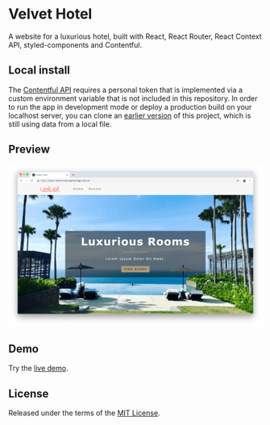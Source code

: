 # Velvet Hotel

A website for a luxurious hotel, built with React, React Router, React Context API, styled-components and Contentful.

## Local install

The [Contentful API](https://www.contentful.com/developers/docs/references/content-delivery-api/) requires a personal token that is implemented via a custom environment variable that is not included in this repository. In order to run the app in development mode or deploy a production build on your localhost server, you can clone an [earlier version](https://github.com/kgrhartlage/react-velvet-hotel/tree/434a8a92e1a819dd19723a3278a8836936eaae97) of this project, which is still using data from a local file.

## Preview

![Screenshot](./preview.png)

## Demo

Try the [live demo](https://react-velvet-hotel.kgrhartlage.now.sh/).

## License

Released under the terms of the [MIT License](https://opensource.org/licenses/MIT).
